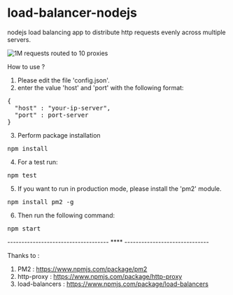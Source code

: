 # load-balancer-nodejs
nodejs load balancing app to distribute http requests evenly across multiple servers.

![1M requests routed to 10 proxies](https://raw.githubusercontent.com/borzaresearch/node-load-balancers/master/docs/comparison.png)

How to use ?

1. Please edit the file 'config.json'.
2. enter the value 'host' and 'port' with the following format:

<pre>
{
  "host" : "your-ip-server",
  "port" : port-server
}
</pre>

3. Perform package installation

<pre>npm install</pre>

4. For a test run:

<pre>npm test</pre>

5. If you want to run in production mode, please install the 'pm2' module.

<pre>npm install pm2 -g</pre>

6. Then run the following command:

<pre>npm start</pre>

------------------------------------ **** ------------------------------

Thanks to :

1. PM2 : https://www.npmjs.com/package/pm2
2. http-proxy : https://www.npmjs.com/package/http-proxy
3. load-balancers : https://www.npmjs.com/package/load-balancers
